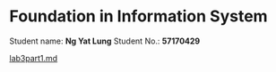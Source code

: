 # Foundation in Information System
Student name: __Ng Yat Lung__
Student No.: __57170429__

[lab3part1.md](https://github.com/longshot-47/FIS/blob/main/lab3part1.md)
